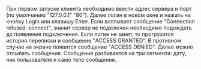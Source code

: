 При первом запуске клиента необходимо ввести адрес сервера и порт (по умолчанию "127.0.0.1" "80"). Далее логин в новом окне и нажать на кнопку Login или клавишу Enter.
Если всплывает сообщение "Connection refused: connect", значит сервер не подключен необходимо подождать до появления подключения.
Если логин не занят, то прогрузится история переписки и сообщение "ACCESS GRANTED". В противном случае на экране появится сообщение "ACCESS DENIED".
Далее можно отсылать сообщения.
Сообщение разбивается на три сегмента: дату, ник пользователя и само тело сообщения.